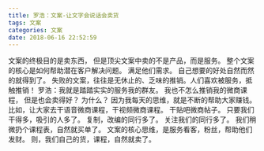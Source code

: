 ```yaml
---
title: 罗浩：文案-让文字会说话会卖货
tags: 文案
categories: 文案
date: 2018-06-16 22:52:59
---
```


文案的终极目的是卖东西，
但是顶尖文案中卖的不是产品，而是服务。
整个文案的核心是如何帮助潜在客户解决问题。
满足他们需求。
自己想要的好处自然而然的就得到了。
失败的文案，往往是无休止的、乏味的推销。人们喜欢被服务，抵触推销！
罗浩：我就是踏踏实实的服务我的群友。
我也不怎么推销我的微商课程，
但是也会卖得好？
为什么？
因为我每天的思维，就是不断的帮助大家赚钱。
比如，让大家去干语音微商课程，干视频微商课程。
干贴吧微商帖子。
只要我们干得多，吸引的人多了。
复制，改编的同行多了。
关注我们的同行多了。
我们稍微扔个课程表，自然就买单了。
文案的核心思维，是服务看客，粉丝，帮助他们发财。
则，我们自己的货，课程，自然就卖了。